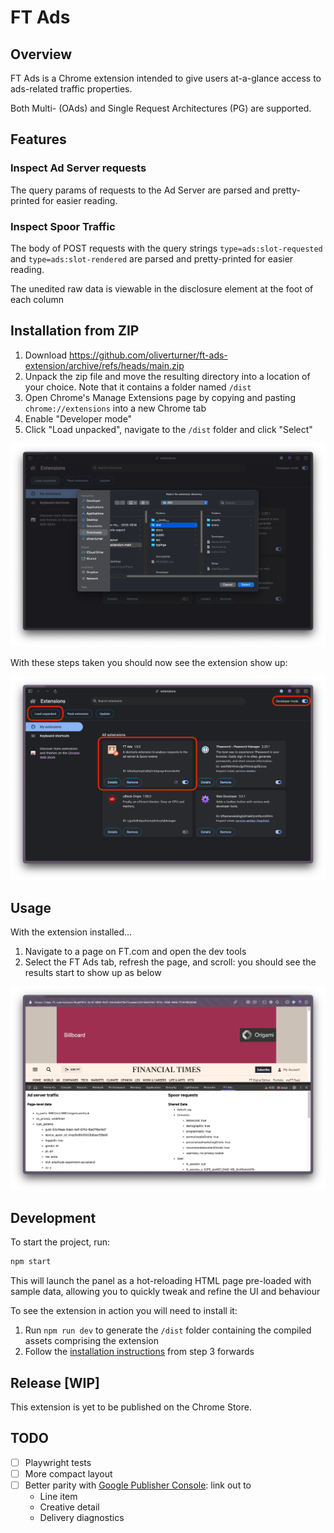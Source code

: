 # FT Ads

## Overview

FT Ads is a Chrome extension intended to give users at-a-glance access to ads-related traffic properties.

Both Multi- (OAds) and Single Request Architectures (PG) are supported.

## Features

### Inspect Ad Server requests

The query params of requests to the Ad Server are parsed and pretty-printed for easier reading.

### Inspect Spoor Traffic

The body of POST requests with the query strings `type=ads:slot-requested` and `type=ads:slot-rendered` are parsed and pretty-printed for easier reading.

The unedited raw data is viewable in the disclosure element at the foot of each column

## Installation from ZIP

1. Download https://github.com/oliverturner/ft-ads-extension/archive/refs/heads/main.zip
2. Unpack the zip file and move the resulting directory into a location of your choice. Note that it contains a folder named `/dist`
3. Open Chrome's Manage Extensions page by copying and pasting `chrome://extensions` into a new Chrome tab
4. Enable "Developer mode"
5. Click "Load unpacked", navigate to the `/dist` folder and click "Select"

![Chrome Extensions Panel](docs/chrome-extensions-dist.png)

With these steps taken you should now see the extension show up:

![Chrome Extensions Panel](docs/chrome-extensions-panel.png)

## Usage

With the extension installed...

1. Navigate to a page on FT.com and open the dev tools
1. Select the FT Ads tab, refresh the page, and scroll: you should see the results start to show up as below

![FT Ads Tab](docs/devtools-tab.png)

## Development

To start the project, run:

```sh
npm start
```

This will launch the panel as a hot-reloading HTML page pre-loaded with sample data, allowing you to quickly tweak and refine the UI and behaviour

To see the extension in action you will need to install it:

1. Run `npm run dev` to generate the `/dist` folder containing the compiled assets comprising the extension
1. Follow the [installation instructions](#installation-from-zip) from step 3 forwards

## Release [WIP]

This extension is yet to be published on the Chrome Store.

<!--
### Once publication has been set up...

1.
    ```sh
    npm run build
    ```
1. _Further details to come_
-->

## TODO

- [ ] Playwright tests
- [ ] More compact layout
- [ ] Better parity with [Google Publisher Console](https://developers.google.com/publisher-tag/guides/publisher-console): link out to
  - Line item
  - Creative detail
  - Delivery diagnostics
